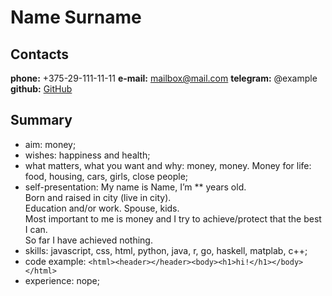 # Name Surname

## Сontacts

**phone:** +375-29-111-11-11
**e-mail:** mailbox@mail.com
**telegram:** @example
**github:** [GitHub](http://github.com)

## Summary

* aim: money;
* wishes: happiness and health;
* what matters, what you want and why: money, money. Money for life: food, housing, cars, girls, close people;
* self-presentation: 
My name is Name, I’m ** years old.  
Born and raised in city (live in city).  
Education and/or work. Spouse, kids.  
Most important to me is money and I try to achieve/protect that the best I can.  
So far I have achieved nothing.
* skills: javascript, css, html, python, java, r, go, haskell, matplab, c++;
* code example: `<html><header></header><body><h1>hi!</h1></body></html>`
* experience: nope;